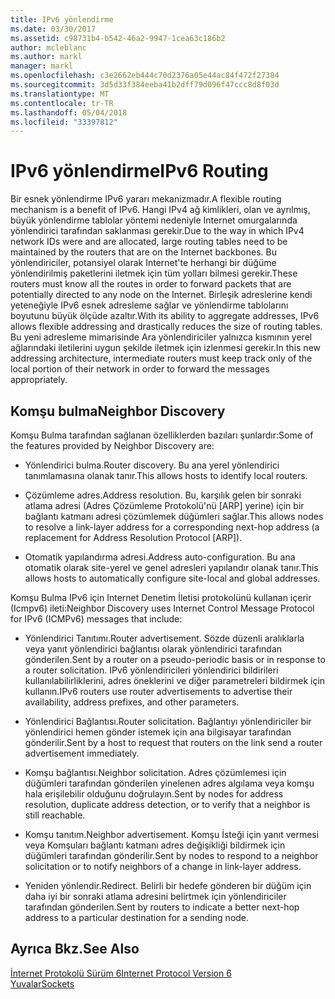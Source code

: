 ```yaml
---
title: IPv6 yönlendirme
ms.date: 03/30/2017
ms.assetid: c98731b4-b542-46a2-9947-1cea63c186b2
author: mcleblanc
ms.author: markl
manager: markl
ms.openlocfilehash: c3e2662eb444c70d2376a05e44ac84f472f27384
ms.sourcegitcommit: 3d5d33f384eeba41b2dff79d096f47ccc8d8f03d
ms.translationtype: MT
ms.contentlocale: tr-TR
ms.lasthandoff: 05/04/2018
ms.locfileid: "33397812"
---
```

# <a name="ipv6-routing"></a><span data-ttu-id="e89b2-102">IPv6 yönlendirme</span><span class="sxs-lookup"><span data-stu-id="e89b2-102">IPv6 Routing</span></span>
<span data-ttu-id="e89b2-103">Bir esnek yönlendirme IPv6 yararı mekanizmadır.</span><span class="sxs-lookup"><span data-stu-id="e89b2-103">A flexible routing mechanism is a benefit of IPv6.</span></span> <span data-ttu-id="e89b2-104">Hangi IPv4 ağ kimlikleri, olan ve ayrılmış, büyük yönlendirme tablolar yöntemi nedeniyle Internet omurgalarında yönlendirici tarafından saklanması gerekir.</span><span class="sxs-lookup"><span data-stu-id="e89b2-104">Due to the way in which IPv4 network IDs were and are allocated, large routing tables need to be maintained by the routers that are on the Internet backbones.</span></span> <span data-ttu-id="e89b2-105">Bu yönlendiriciler, potansiyel olarak Internet'te herhangi bir düğüme yönlendirilmiş paketlerini iletmek için tüm yolları bilmesi gerekir.</span><span class="sxs-lookup"><span data-stu-id="e89b2-105">These routers must know all the routes in order to forward packets that are potentially directed to any node on the Internet.</span></span> <span data-ttu-id="e89b2-106">Birleşik adreslerine kendi yeteneğiyle IPv6 esnek adresleme sağlar ve yönlendirme tablolarını boyutunu büyük ölçüde azaltır.</span><span class="sxs-lookup"><span data-stu-id="e89b2-106">With its ability to aggregate addresses, IPv6 allows flexible addressing and drastically reduces the size of routing tables.</span></span> <span data-ttu-id="e89b2-107">Bu yeni adresleme mimarisinde Ara yönlendiriciler yalnızca kısmının yerel ağlarındaki iletilerini uygun şekilde iletmek için izlenmesi gerekir.</span><span class="sxs-lookup"><span data-stu-id="e89b2-107">In this new addressing architecture, intermediate routers must keep track only of the local portion of their network in order to forward the messages appropriately.</span></span>  
  
## <a name="neighbor-discovery"></a><span data-ttu-id="e89b2-108">Komşu bulma</span><span class="sxs-lookup"><span data-stu-id="e89b2-108">Neighbor Discovery</span></span>  
 <span data-ttu-id="e89b2-109">Komşu Bulma tarafından sağlanan özelliklerden bazıları şunlardır:</span><span class="sxs-lookup"><span data-stu-id="e89b2-109">Some of the features provided by Neighbor Discovery are:</span></span>  
  
-   <span data-ttu-id="e89b2-110">Yönlendirici bulma.</span><span class="sxs-lookup"><span data-stu-id="e89b2-110">Router discovery.</span></span> <span data-ttu-id="e89b2-111">Bu ana yerel yönlendirici tanımlamasına olanak tanır.</span><span class="sxs-lookup"><span data-stu-id="e89b2-111">This allows hosts to identify local routers.</span></span>  
  
-   <span data-ttu-id="e89b2-112">Çözümleme adres.</span><span class="sxs-lookup"><span data-stu-id="e89b2-112">Address resolution.</span></span> <span data-ttu-id="e89b2-113">Bu, karşılık gelen bir sonraki atlama adresi (Adres Çözümleme Protokolü'nü [ARP] yerine) için bir bağlantı katmanı adresi çözümlemek düğümleri sağlar.</span><span class="sxs-lookup"><span data-stu-id="e89b2-113">This allows nodes to resolve a link-layer address for a corresponding next-hop address (a replacement for Address Resolution Protocol [ARP]).</span></span>  
  
-   <span data-ttu-id="e89b2-114">Otomatik yapılandırma adresi.</span><span class="sxs-lookup"><span data-stu-id="e89b2-114">Address auto-configuration.</span></span> <span data-ttu-id="e89b2-115">Bu ana otomatik olarak site-yerel ve genel adresleri yapılandır olanak tanır.</span><span class="sxs-lookup"><span data-stu-id="e89b2-115">This allows hosts to automatically configure site-local and global addresses.</span></span>  
  
 <span data-ttu-id="e89b2-116">Komşu Bulma IPv6 için Internet Denetim İletisi protokolünü kullanan içerir (Icmpv6) ileti:</span><span class="sxs-lookup"><span data-stu-id="e89b2-116">Neighbor Discovery uses Internet Control Message Protocol for IPv6 (ICMPv6) messages that include:</span></span>  
  
-   <span data-ttu-id="e89b2-117">Yönlendirici Tanıtımı.</span><span class="sxs-lookup"><span data-stu-id="e89b2-117">Router advertisement.</span></span> <span data-ttu-id="e89b2-118">Sözde düzenli aralıklarla veya yanıt yönlendirici bağlantısı olarak yönlendirici tarafından gönderilen.</span><span class="sxs-lookup"><span data-stu-id="e89b2-118">Sent by a router on a pseudo-periodic basis or in response to a router solicitation.</span></span> <span data-ttu-id="e89b2-119">IPv6 yönlendiricileri yönlendirici bildirileri kullanılabilirliklerini, adres öneklerini ve diğer parametreleri bildirmek için kullanın.</span><span class="sxs-lookup"><span data-stu-id="e89b2-119">IPv6 routers use router advertisements to advertise their availability, address prefixes, and other parameters.</span></span>  
  
-   <span data-ttu-id="e89b2-120">Yönlendirici Bağlantısı.</span><span class="sxs-lookup"><span data-stu-id="e89b2-120">Router solicitation.</span></span> <span data-ttu-id="e89b2-121">Bağlantıyı yönlendiriciler bir yönlendirici hemen gönder istemek için ana bilgisayar tarafından gönderilir.</span><span class="sxs-lookup"><span data-stu-id="e89b2-121">Sent by a host to request that routers on the link send a router advertisement immediately.</span></span>  
  
-   <span data-ttu-id="e89b2-122">Komşu bağlantısı.</span><span class="sxs-lookup"><span data-stu-id="e89b2-122">Neighbor solicitation.</span></span> <span data-ttu-id="e89b2-123">Adres çözümlemesi için düğümleri tarafından gönderilen yinelenen adres algılama veya komşu hala erişilebilir olduğunu doğrulayın.</span><span class="sxs-lookup"><span data-stu-id="e89b2-123">Sent by nodes for address resolution, duplicate address detection, or to verify that a neighbor is still reachable.</span></span>  
  
-   <span data-ttu-id="e89b2-124">Komşu tanıtım.</span><span class="sxs-lookup"><span data-stu-id="e89b2-124">Neighbor advertisement.</span></span> <span data-ttu-id="e89b2-125">Komşu İsteği için yanıt vermesi veya Komşuları bağlantı katmanı adres değişikliği bildirmek için düğümleri tarafından gönderilir.</span><span class="sxs-lookup"><span data-stu-id="e89b2-125">Sent by nodes to respond to a neighbor solicitation or to notify neighbors of a change in link-layer address.</span></span>  
  
-   <span data-ttu-id="e89b2-126">Yeniden yönlendir.</span><span class="sxs-lookup"><span data-stu-id="e89b2-126">Redirect.</span></span> <span data-ttu-id="e89b2-127">Belirli bir hedefe gönderen bir düğüm için daha iyi bir sonraki atlama adresini belirtmek için yönlendiriciler tarafından gönderilen.</span><span class="sxs-lookup"><span data-stu-id="e89b2-127">Sent by routers to indicate a better next-hop address to a particular destination for a sending node.</span></span>  
  
## <a name="see-also"></a><span data-ttu-id="e89b2-128">Ayrıca Bkz.</span><span class="sxs-lookup"><span data-stu-id="e89b2-128">See Also</span></span>  
 [<span data-ttu-id="e89b2-129">İnternet Protokolü Sürüm 6</span><span class="sxs-lookup"><span data-stu-id="e89b2-129">Internet Protocol Version 6</span></span>](../../../docs/framework/network-programming/internet-protocol-version-6.md)  
 [<span data-ttu-id="e89b2-130">Yuvalar</span><span class="sxs-lookup"><span data-stu-id="e89b2-130">Sockets</span></span>](../../../docs/framework/network-programming/sockets.md)
